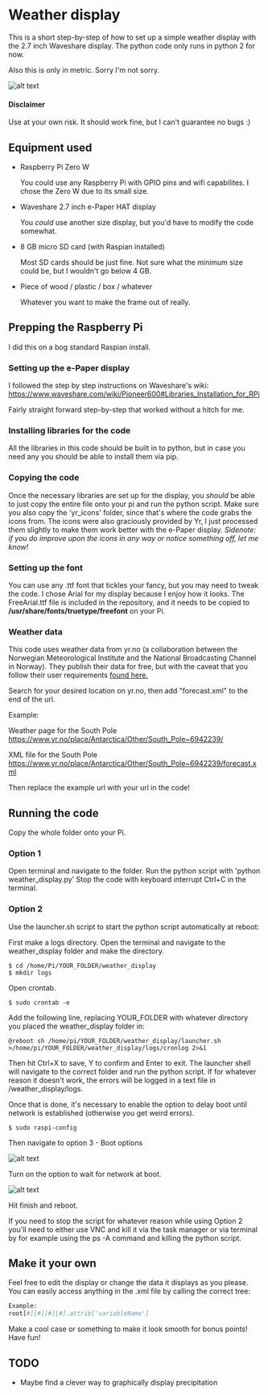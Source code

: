 # Weather display

This is a short step-by-step of how to set up a simple weather display with the 2.7 inch Waveshare display. The python code only runs in python 2 for now.

Also this is only in metric. Sorry I'm not sorry.

![alt text](https://i.imgur.com/MVdSSnAl.jpg "The finished product")

#### Disclaimer
Use at your own risk. It should work fine, but I can't guarantee no bugs :)

## Equipment used
* Raspberry Pi Zero W

   You could use any Raspberry Pi with GPIO pins and wifi capabilites. I chose the Zero W due to its small size.

* Waveshare 2.7 inch e-Paper HAT display

   You *could* use another size display, but you'd have to modify the code somewhat.

* 8 GB micro SD card (with Raspian installed)

   Most SD cards should be just fine. Not sure what the minimum size could be, but I wouldn't go below 4 GB.

* Piece of wood / plastic / box / whatever

   Whatever you want to make the frame out of really.

## Prepping the Raspberry Pi
I did this on a bog standard Raspian install.

### Setting up the e-Paper display
I followed the step by step instructions on Waveshare's wiki:
https://www.waveshare.com/wiki/Pioneer600#Libraries_Installation_for_RPi

Fairly straight forward step-by-step that worked without a hitch for me.

### Installing libraries for the code
All the libraries in this code should be built in to python, but in case you need any you should be able to install them via pip.

### Copying the code
Once the necessary libraries are set up for the display, you *should* be able to just copy the entire file onto your pi and run the python script. Make sure you also copy the 'yr_icons' folder, since that's where the code grabs the icons from. The icons were also graciously provided by Yr, I just processed them slightly to make them work better with the e-Paper display. *Sidenote: if you do improve upon the icons in any way or notice something off, let me know!*

### Setting up the font
You can use any .ttf font that tickles your fancy, but you may need to tweak the code. I chose Arial for my display because I enjoy how it looks. The FreeArial.ttf file is included in the repository, and it needs to be copied to **/usr/share/fonts/truetype/freefont** on your Pi.

### Weather data
This code uses weather data from yr.no (a collaboration between the Norwegian Meteorological Institute and the National Broadcasting Channel in Norway). They publish their data for free, but with the caveat that you follow their user requirements [found here.](http://om.yr.no/info/verdata/free-weather-data/ "Information about the free weather data service")

Search for your desired location on yr.no, then add "forecast.xml" to the end of the url.

Example:

Weather page for the South Pole https://www.yr.no/place/Antarctica/Other/South_Pole~6942239/

XML file for the South Pole https://www.yr.no/place/Antarctica/Other/South_Pole~6942239/forecast.xml

Then replace the example url with your url in the code!

## Running the code
Copy the whole folder onto your Pi.
### Option 1
Open terminal and navigate to the folder. Run the python script with 'python weather_display.py'
Stop the code with keyboard interrupt Ctrl+C in the terminal.
### Option 2
Use the launcher.sh script to start the python script automatically at reboot:

First make a logs directory. Open the terminal and navigate to the weather_display folder and make the directory.
```
$ cd /home/Pi/YOUR_FOLDER/weather_display
$ mkdir logs
```
Open crontab.
```
$ sudo crontab -e
```
Add the following line, replacing YOUR_FOLDER with whatever directory you placed the weather_display folder in:
```
@reboot sh /home/pi/YOUR_FOLDER/weather_display/launcher.sh >/home/pi/YOUR_FOLDER/weather_display/logs/cronlog 2>&1
```
Then hit Ctrl+X to save, Y to confirm and Enter to exit.
The launcher shell will navigate to the correct folder and run the python script. If for whatever reason it doesn't work, the errors will be logged in a text file in /weather_display/logs.

Once that is done, it's necessary to enable the option to delay boot until network is established (otherwise you get weird errors).
```
$ sudo raspi-config
```
Then navigate to option 3 - Boot options

![alt text](https://i.imgur.com/l7dhtTOl.png "Raspi-config option 3")

Turn on the option to wait for network at boot.

![alt text](https://i.imgur.com/9Rm3Gfvl.png "Wait for network")

Hit finish and reboot.

If you need to stop the script for whatever reason while using Option 2 you'll need to either use VNC and kill it via the task manager or via terminal by for example using the ps -A command and killing the python script.

## Make it your own
Feel free to edit the display or change the data it displays as you please. You can easily access anything in the .xml file by calling the correct tree:
```python
Example:
root[#][#][#][#].attrib['variableName']
```

Make a cool case or something to make it look smooth for bonus points! Have fun!

## TODO
* Maybe find a clever way to graphically display precipitation

